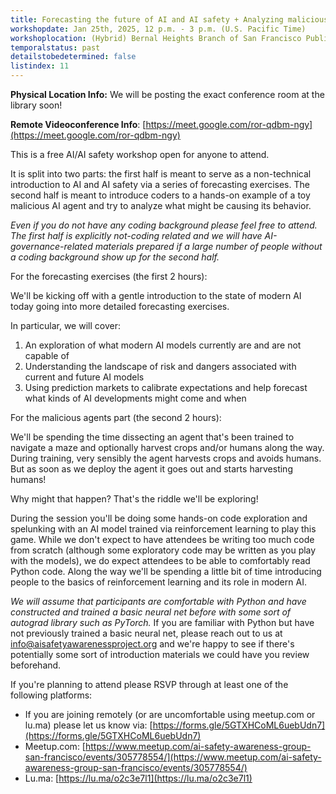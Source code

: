 ```yaml
---
title: Forecasting the future of AI and AI safety + Analyzing malicious agents
workshopdate: Jan 25th, 2025, 12 p.m. - 3 p.m. (U.S. Pacific Time)
workshoplocation: (Hybrid) Bernal Heights Branch of San Francisco Public Library, 500 Cortland Avenue, San Francisco, CA 94110. For remote see description.
temporalstatus: past
detailstobedetermined: false
listindex: 11
---
```


**Physical Location Info:** We will be posting the exact conference room at the
library soon!

**Remote Videoconference Info**: [https://meet.google.com/ror-qdbm-ngy](https://meet.google.com/ror-qdbm-ngy)

This is a free AI/AI safety workshop open for anyone to attend.

It is split into two parts: the first half is meant to serve as a
non-technical introduction to AI and AI safety via a series of forecasting exercises. The second half is meant to introduce coders to a hands-on example of a toy malicious AI agent and try to analyze what might be causing its behavior.

*Even if you do not have any coding background please feel free to attend. The
first half is explicitly not-coding related and we will have
AI-governance-related materials prepared if a large number of people without a
coding background show up for the second half.*

For the forecasting exercises (the first 2 hours):

We'll be kicking off with a gentle introduction to the state of modern AI today going into more detailed forecasting exercises.

In particular, we will cover:

1. An exploration of what modern AI models currently are and are not capable of
2. Understanding the landscape of risk and dangers associated with current and future AI models
3. Using prediction markets to calibrate expectations and help forecast what kinds of AI developments might come and when

For the malicious agents part (the second 2 hours):

We'll be spending the time dissecting an agent that's been trained to navigate a
maze and optionally harvest crops and/or humans along the way. During training,
very sensibly the agent harvests crops and avoids humans. But as soon as we
deploy the agent it goes out and starts harvesting humans!

Why might that happen? That's the riddle we'll be exploring!

During the session you'll be doing some hands-on code exploration and spelunking
with an AI model trained via reinforcement learning to play this game. While we
don't expect to have attendees be writing too much code from scratch (although
some exploratory code may be written as you play with the models), we do expect
attendees to be able to comfortably read Python code. Along the way we'll be
spending a little bit of time introducing people to the basics of reinforcement
learning and its role in modern AI.

*We will assume that participants are comfortable with Python and have
constructed and trained a basic neural net before with some sort of autograd
library such as PyTorch.* If you are familiar with Python but have not
previously trained a basic neural net, please reach out to us at
info@aisafetyawarenessproject.org and we're happy to see if there's
potentially some sort of introduction materials we could have you review
beforehand.

If you're planning to attend please RSVP through at least one of the following platforms:

+ If you are joining remotely (or are uncomfortable using meetup.com or lu.ma)
  please let us know via:
[https://forms.gle/5GTXHCoML6uebUdn7](https://forms.gle/5GTXHCoML6uebUdn7)
+ Meetup.com: [https://www.meetup.com/ai-safety-awareness-group-san-francisco/events/305778554/](https://www.meetup.com/ai-safety-awareness-group-san-francisco/events/305778554/)
+ Lu.ma: [https://lu.ma/o2c3e7l1](https://lu.ma/o2c3e7l1)
